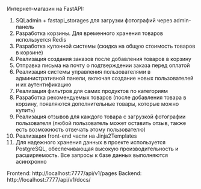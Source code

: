 Интернет-магазин на FastAPI:
1. SQLadmin + fastapi_storages для загрузки фотографий через admin-панель
2. Разработка корзины. Для временного хранения товаров используется Redis
3. Разработка купонной системы (скидка на общую стоимость товаров в корзине)
4. Реализация создания заказов после добавления товаров в корзину
5. Отправка письма на почту о подтверждении заказа перед оплатой
6. Реализация системы управления пользователями в административной панели, включая создание новых пользователей и их аутентификацию
7. Реализация фильтров для самих продуктов по категориям
8. Разработка рекомендуемых товаров (после добавления товара в корзину, появляются дополнительные товары, которые можно купить)
9. Реализация отзывов для каждого товара с загрузкой фотографии пользователя (любой пользователь может оставить отзыв, также есть возможность отвечать этому пользователю)
10. Реализация front-end части на Jinja2Templates
11. Для надежного хранения данных в проекте используется PostgreSQL, обеспечивающая высокую производительность и расширяемость. Все запросы к базе данных выполняются асинхронно

Frontend: http://localhost:7777/api/v1/pages
Backend: http://localhost:7777/api/v1/docs/

